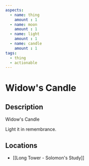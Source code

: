 ```yaml
---
aspects: 
  - name: thing
    amount : 1
  - name: moon
    amount : 1
  - name: light
    amount : 1
  - name: candle
    amount : 1
tags:
  - thing
  - actionable
---
```


# Widow's Candle

## Description
Widow's Candle

Light it in remembrance.
## Locations
- [[Long Tower - Solomon's Study]]